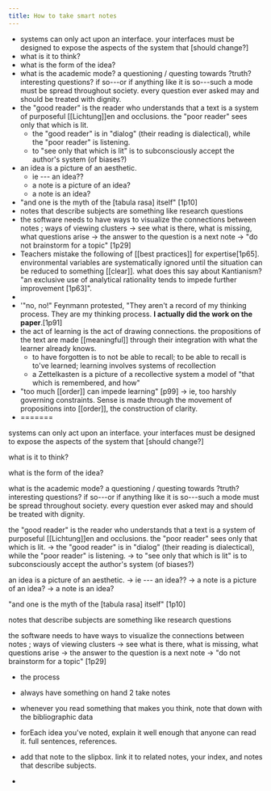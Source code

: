 ```yaml
---
title: How to take smart notes
---
```


- systems can only act upon an interface. your interfaces must be designed to expose the aspects of the system that [should change?]
- what is it to think?
- what is the form of the idea?
- what is the academic mode? a questioning / questing towards \?truth? interesting questions? if so---or if anything like it is so---such a mode must be spread throughout society. every question ever asked may and should be treated with dignity.
- the "good reader" is the reader who understands that a text is a system of purposeful [[Lichtung]]en and occlusions. the "poor reader" sees only that which is lit.
  - the "good reader" is in "dialog" (their reading is dialectical), while the "poor reader" is listening.
  - to "see only that which is lit" is to subconsciously accept the author's system 
 (of biases?)
- an idea is a picture of an aesthetic.
  - ie --- an idea??
  - a note is a picture of an idea?
  - a note is an idea?
- "and one is the myth of the [tabula rasa] itself" [1p10]
- notes that describe subjects are something like research questions
- the software needs to have ways to visualize the connections between notes ; ways of viewing clusters
	-> see what is there, what is missing, what questions arise
	-> the answer to the question is a next note
	-> "do not brainstorm for a topic" [1p29]
- Teachers mistake the following of [[best practices]] for expertise[1p65]. environmental variables are systematically ignored until the situation can be reduced to something [[clear]]. what does this say about Kantianism? "an exclusive use of analytical rationality tends to impede further improvement [1p63]".
-
- '"no, no!" Feynmann protested, "They aren't a record of my thinking process. They are my thinking process. **I actually did the work on the paper**.[1p91]
- the act of learning is the act of drawing connections. the propositions of the text are made [[meaningful]] through their integration with what the learner already knows.
  - to have forgotten is to not be able to recall; 
to be able to recall is to've learned;
learning involves systems of recollection
  - a Zettelkasten is a picture of a recollective system
a model of "that which is remembered, and how"
- "too much [[order]] can impede learning" [p99] -> ie, too harshly governing constraints. Sense is made through the movement of propositions into [[order]], the construction of clarity.
- =======

systems can only act upon an interface. your interfaces must be designed to expose the aspects of the system that [should change?]

what is it to think?

what is the form of the idea?

what is the academic mode? a questioning / questing towards \?truth? interesting questions? if so---or if anything like it is so---such a mode must be spread throughout society. every question ever asked may and should be treated with dignity.

the "good reader" is the reader who understands that a text is a system of purposeful [[Lichtung]]en and occlusions. the "poor reader" sees only that which is lit.
 -> the "good reader" is in "dialog" (their reading is dialectical), while the "poor reader" is listening.
 -> to "see only that which is lit" is to subconsciously accept the author's system 
 (of biases?)

 an idea is a picture of an aesthetic.
    -> ie --- an idea??
	-> a note is a picture of an idea?
	-> a note is an idea?
	
"and one is the myth of the [tabula rasa] itself" [1p10]

notes that describe subjects are something like research questions

the software needs to have ways to visualize the connections between notes ; ways of viewing clusters
	-> see what is there, what is missing, what questions arise
	-> the answer to the question is a next note
	-> "do not brainstorm for a topic" [1p29]
- the process

- always have something on hand 2 take notes
- whenever you read something that makes you think, note that down with the bibliographic data
- forEach idea you've noted, explain it well enough that anyone can read it. full sentences, references.
- add that note to the slipbox. link it to related notes, your index, and notes that describe subjects.
-